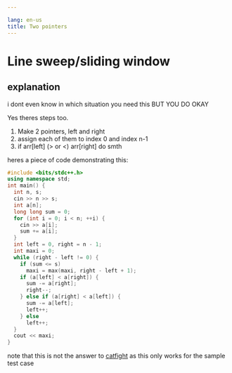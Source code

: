 ```yaml
---

lang: en-us
title: Two pointers
---
```


# Line sweep/sliding window

## explanation

i dont even know in which situation you need this BUT YOU DO OKAY

Yes theres steps too.

1.  Make 2 pointers, left and right
2.  assign each of them to index 0 and index n-1
3.  if arr\[left] (> or <) arr\[right] do smth

heres a piece of code demonstrating this:

```cpp
#include <bits/stdc++.h>
using namespace std;
int main() {
  int n, s;
  cin >> n >> s;
  int a[n];
  long long sum = 0;
  for (int i = 0; i < n; ++i) {
    cin >> a[i];
    sum += a[i];
  }
  int left = 0, right = n - 1;
  int maxi = 0;
  while (right - left != 0) {
    if (sum <= s)
      maxi = max(maxi, right - left + 1);
    if (a[left] < a[right]) {
      sum -= a[right];
      right--;
    } else if (a[right] < a[left]) {
      sum -= a[left];
      left++;
    } else
      left++;
  }
  cout << maxi;
}
```

note that this is not the answer to [catfight](https://codebreaker.xyz/problem/catfight) as this only works for the sample test case
